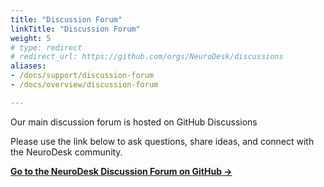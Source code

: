 ```yaml
---
title: "Discussion Forum"
linkTitle: "Discussion Forum"
weight: 5
# type: redirect
# redirect_url: https://github.com/orgs/NeuroDesk/discussions
aliases:
- /docs/support/discussion-forum
- /docs/overview/discussion-forum

---
```


Our main discussion forum is hosted on GitHub Discussions

Please use the link below to ask questions, share ideas, and connect with the NeuroDesk community.

**<a href="https://github.com/orgs/NeuroDesk/discussions" target="_blank" rel="noopener noreferrer">Go to the NeuroDesk Discussion Forum on GitHub &rarr;</a>**
